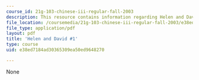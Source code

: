 ```yaml
---
course_id: 21g-103-chinese-iii-regular-fall-2003
description: This resource contains information regarding Helen and David.
file_location: /coursemedia/21g-103-chinese-iii-regular-fall-2003/e38ed7184ad30365309ea50ed9648270_MIT21G_103F03_HelenDavid1.pdf
file_type: application/pdf
layout: pdf
title: 'Helen and David #1'
type: course
uid: e38ed7184ad30365309ea50ed9648270

---
```

None